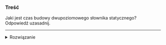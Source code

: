 ### Treść
Jaki jest czas budowy dwupoziomowego słownika statycznego? Odpowiedź uzasadnij.

------
<details><summary>Rozwiązanie</summary>
<p>
